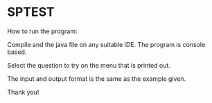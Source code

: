 # SPTEST

How to run the program:

Compile and the java file on any suitable IDE. The program is console based.

Select the question to try on the menu that is printed out.

The input and output format is the same as the example given.

Thank you!
